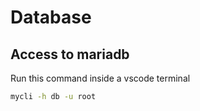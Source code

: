 # Database

## Access to mariadb

Run this command inside a vscode terminal

```sh
mycli -h db -u root
```